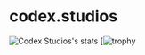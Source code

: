 # codex.studios
![Codex Studios's stats](https://github-readme-stats.vercel.app/api?username=Codex-Stud1os&theme=tokyonight&show_icons=true)
[![trophy](https://github-profile-trophy.vercel.app/?username=ryo-ma&theme=dark_dimmed)
